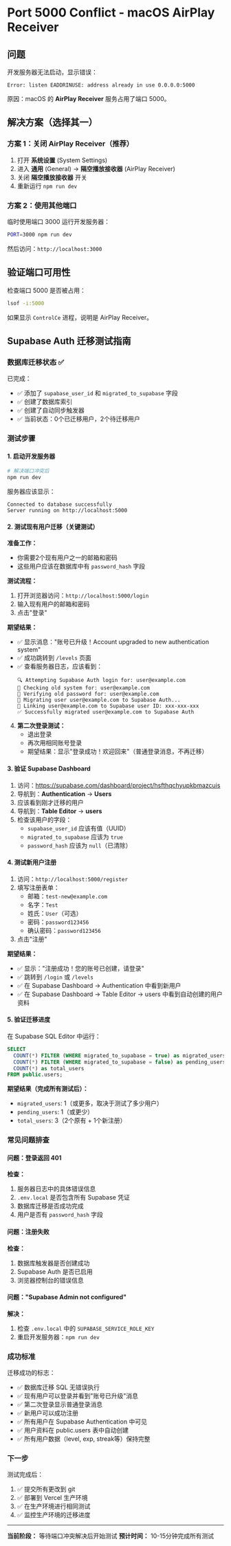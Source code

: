 # Port 5000 Conflict - macOS AirPlay Receiver

## 问题

开发服务器无法启动，显示错误：
```
Error: listen EADDRINUSE: address already in use 0.0.0.0:5000
```

原因：macOS 的 **AirPlay Receiver** 服务占用了端口 5000。

## 解决方案（选择其一）

### 方案 1：关闭 AirPlay Receiver（推荐）

1. 打开 **系统设置** (System Settings)
2. 进入 **通用** (General) → **隔空播放接收器** (AirPlay Receiver)
3. 关闭 **隔空播放接收器** 开关
4. 重新运行 `npm run dev`

### 方案 2：使用其他端口

临时使用端口 3000 运行开发服务器：

```bash
PORT=3000 npm run dev
```

然后访问：`http://localhost:3000`

## 验证端口可用性

检查端口 5000 是否被占用：
```bash
lsof -i:5000
```

如果显示 `ControlCe` 进程，说明是 AirPlay Receiver。

## Supabase Auth 迁移测试指南

### 数据库迁移状态 ✅

已完成：
- ✅ 添加了 `supabase_user_id` 和 `migrated_to_supabase` 字段
- ✅ 创建了数据库索引
- ✅ 创建了自动同步触发器
- ✅ 当前状态：0个已迁移用户，2个待迁移用户

### 测试步骤

#### 1. 启动开发服务器

```bash
# 解决端口冲突后
npm run dev
```

服务器应该显示：
```
Connected to database successfully
Server running on http://localhost:5000
```

#### 2. 测试现有用户迁移（关键测试）

**准备工作：**
- 你需要2个现有用户之一的邮箱和密码
- 这些用户应该在数据库中有 `password_hash` 字段

**测试流程：**

1. 打开浏览器访问：`http://localhost:5000/login`
2. 输入现有用户的邮箱和密码
3. 点击"登录"

**期望结果：**
- ✅ 显示消息："账号已升级！Account upgraded to new authentication system"
- ✅ 成功跳转到 `/levels` 页面
- ✅ 查看服务器日志，应该看到：
  ```
  🔍 Attempting Supabase Auth login for: user@example.com
  🔄 Checking old system for: user@example.com
  🔐 Verifying old password for: user@example.com
  🚀 Migrating user user@example.com to Supabase Auth...
  🔗 Linking user@example.com to Supabase user ID: xxx-xxx-xxx
  ✅ Successfully migrated user@example.com to Supabase Auth
  ```

4. **第二次登录测试：**
   - 退出登录
   - 再次用相同账号登录
   - 期望结果：显示"登录成功！欢迎回来"（普通登录消息，不再迁移）

#### 3. 验证 Supabase Dashboard

1. 访问：https://supabase.com/dashboard/project/hsfthqchyupkbmazcuis
2. 导航到：**Authentication** → **Users**
3. 应该看到刚才迁移的用户
4. 导航到：**Table Editor** → **users**
5. 检查该用户的字段：
   - `supabase_user_id` 应该有值（UUID）
   - `migrated_to_supabase` 应该为 `true`
   - `password_hash` 应该为 `null`（已清除）

#### 4. 测试新用户注册

1. 访问：`http://localhost:5000/register`
2. 填写注册表单：
   - 邮箱：`test-new@example.com`
   - 名字：`Test`
   - 姓氏：`User`（可选）
   - 密码：`password123456`
   - 确认密码：`password123456`
3. 点击"注册"

**期望结果：**
- ✅ 显示："注册成功！您的账号已创建，请登录"
- ✅ 跳转到 `/login` 或 `/levels`
- ✅ 在 Supabase Dashboard → Authentication 中看到新用户
- ✅ 在 Supabase Dashboard → Table Editor → users 中看到自动创建的用户资料

#### 5. 验证迁移进度

在 Supabase SQL Editor 中运行：

```sql
SELECT
  COUNT(*) FILTER (WHERE migrated_to_supabase = true) as migrated_users,
  COUNT(*) FILTER (WHERE migrated_to_supabase = false) as pending_users,
  COUNT(*) as total_users
FROM public.users;
```

**期望结果（完成所有测试后）：**
- `migrated_users`: 1（或更多，取决于测试了多少用户）
- `pending_users`: 1（或更少）
- `total_users`: 3（2个原有 + 1个新注册）

### 常见问题排查

#### 问题：登录返回 401

**检查：**
1. 服务器日志中的具体错误信息
2. `.env.local` 是否包含所有 Supabase 凭证
3. 数据库迁移是否成功完成
4. 用户是否有 `password_hash` 字段

#### 问题：注册失败

**检查：**
1. 数据库触发器是否创建成功
2. Supabase Auth 是否已启用
3. 浏览器控制台的错误信息

#### 问题："Supabase Admin not configured"

**解决：**
1. 检查 `.env.local` 中的 `SUPABASE_SERVICE_ROLE_KEY`
2. 重启开发服务器：`npm run dev`

### 成功标准

迁移成功的标志：
- ✅ 数据库迁移 SQL 无错误执行
- ✅ 现有用户可以登录并看到"账号已升级"消息
- ✅ 第二次登录显示普通登录消息
- ✅ 新用户可以成功注册
- ✅ 所有用户在 Supabase Authentication 中可见
- ✅ 用户资料在 public.users 表中自动创建
- ✅ 所有用户数据（level, exp, streak等）保持完整

### 下一步

测试完成后：
1. ✅ 提交所有更改到 git
2. ✅ 部署到 Vercel 生产环境
3. ✅ 在生产环境进行相同测试
4. ✅ 监控生产环境的迁移进度

---

**当前阶段：** 等待端口冲突解决后开始测试
**预计时间：** 10-15分钟完成所有测试
